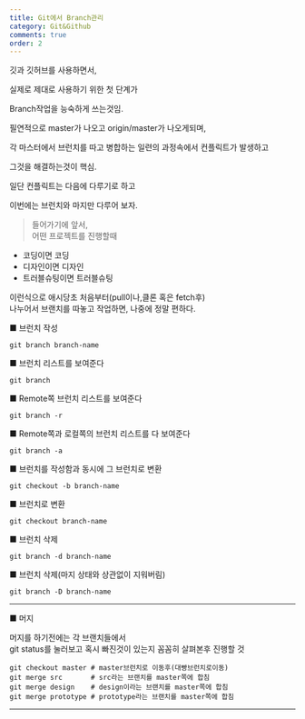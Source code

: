 ```yaml
---
title: Git에서 Branch관리
category: Git&Github
comments: true
order: 2
---
```


깃과 깃허브를 사용하면서,   

실제로 제대로 사용하기 위한 첫 단계가   

Branch작업을 능숙하게 쓰는것임.  

필연적으로 master가 나오고 origin/master가 나오게되며,  

각 마스터에서 브런치를 따고 병합하는 일련의 과정속에서 컨플릭트가 
발생하고  

그것을 해결하는것이 핵심.   

일단 컨플릭트는 다음에 다루기로 하고  

이번에는 브런치와 마지만 다루어 보자.  
>들어가기에 앞서,  
어떤 프로젝트를 진행할때  
- 코딩이면 코딩 
- 디자인이면 디자인
- 트러블슈팅이면 트러블슈팅  

이런식으로 애시당초 처음부터(pull이나,클론 혹은 fetch후)  
나누어서 브랜치를 따놓고 작업하면, 나중에 정말 편하다.



■ 브런치 작성
```git
git branch branch-name
```

■ 브런치 리스트를 보여준다
```git
git branch
```
■ Remote쪽 브런치 리스트를 보여준다
```git
git branch -r
```
■ Remote쪽과 로컬쪽의 브런치 리스트를 다 보여준다
```git
git branch -a
```

■ 브런치를 작성함과 동시에 그 브런치로 변환
```git
git checkout -b branch-name
```

■ 브런치로 변환
```git
git checkout branch-name
```

■ 브런치 삭제
```git
git branch -d branch-name
```

■ 브런치 삭제(마지 상태와 상관없이 지워버림)
```git
git branch -D branch-name
```

---
■ 머지

머지를 하기전에는 각 브랜치들에서  
git status를 눌러보고 혹시 빠진것이 있는지 꼼꼼히 살펴본후 진행할 것

```git
git checkout master # master브런치로 이동후(대빵브런치로이동)
git merge src       # src라는 브랜치를 master쪽에 합침
git merge design    # design이라는 브랜치를 master쪽에 합침
git merge prototype # prototype라는 브랜치를 master쪽에 합침
```

---